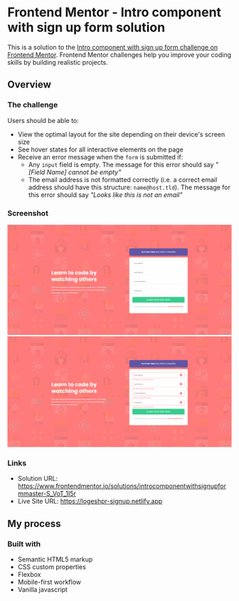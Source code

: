 # Frontend Mentor - Intro component with sign up form solution

This is a solution to the [Intro component with sign up form challenge on Frontend Mentor](https://www.frontendmentor.io/challenges/intro-component-with-signup-form-5cf91bd49edda32581d28fd1). Frontend Mentor challenges help you improve your coding skills by building realistic projects.

## Overview

### The challenge

Users should be able to:

- View the optimal layout for the site depending on their device's screen size
- See hover states for all interactive elements on the page
- Receive an error message when the `form` is submitted if:
  - Any `input` field is empty. The message for this error should say _"[Field Name] cannot be empty"_
  - The email address is not formatted correctly (i.e. a correct email address should have this structure: `name@host.tld`). The message for this error should say _"Looks like this is not an email"_

### Screenshot
<img src="screenshot/img_2.png" alt="">
<img src="screenshot/img_1.png" alt="">

### Links

- Solution URL: https://www.frontendmentor.io/solutions/introcomponentwithsignupformmaster-S_VoT_1I5r
- Live Site URL: https://logeshpr-signup.netlify.app

## My process

### Built with

- Semantic HTML5 markup
- CSS custom properties
- Flexbox
- Mobile-first workflow
- Vanilla javascript
